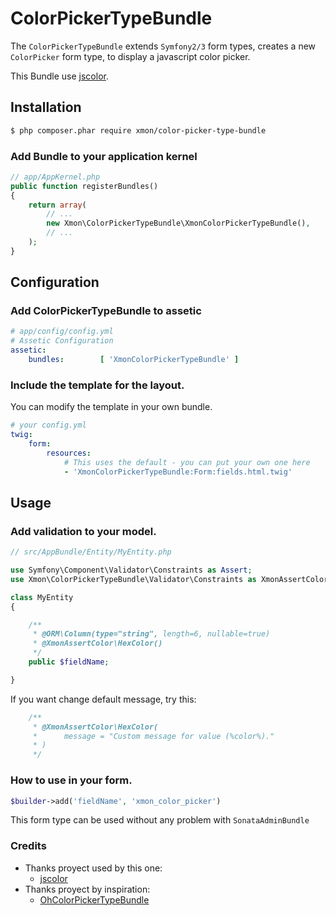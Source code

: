 ColorPickerTypeBundle
==============================

The ``ColorPickerTypeBundle`` extends ``Symfony2/3`` form types, 
creates a new  ``ColorPicker`` form type, to display a javascript color picker.

This Bundle use [jscolor](http://jscolor.com/).

## Installation

```sh
$ php composer.phar require xmon/color-picker-type-bundle
```

### Add Bundle to your application kernel
```php
// app/AppKernel.php
public function registerBundles()
{
    return array(
        // ...
        new Xmon\ColorPickerTypeBundle\XmonColorPickerTypeBundle(),
        // ...
    );
}
```
## Configuration

### Add ColorPickerTypeBundle to assetic

```yml
# app/config/config.yml
# Assetic Configuration
assetic:
    bundles:        [ 'XmonColorPickerTypeBundle' ]
```

### Include the template for the layout. 
You can modify the template in your own bundle.

```yml
# your config.yml
twig:
    form:
        resources:
            # This uses the default - you can put your own one here
            - 'XmonColorPickerTypeBundle:Form:fields.html.twig'
```

## Usage

### Add validation to your model. 

```php
// src/AppBundle/Entity/MyEntity.php

use Symfony\Component\Validator\Constraints as Assert;
use Xmon\ColorPickerTypeBundle\Validator\Constraints as XmonAssertColor;

class MyEntity
{

    /**
     * @ORM\Column(type="string", length=6, nullable=true)
     * @XmonAssertColor\HexColor()
     */
    public $fieldName;

}
```

If you want change default message, try this:
```php
    /**
     * @XmonAssertColor\HexColor(
     *      message = "Custom message for value (%color%)."
     * )
     */
```

### How to use in your form. 

```php
$builder->add('fieldName', 'xmon_color_picker')
```

This form type can be used without any problem with ``SonataAdminBundle``

### Credits

 - Thanks proyect used by this one:
	 - [jscolor](http://jscolor.com/)
 - Thanks proyect by inspiration:
	 - [OhColorPickerTypeBundle](https://github.com/ollieLtd/OhColorPickerTypeBundle)